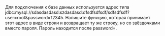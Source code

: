 Для подключения к базе данных используется адрес типа jdbc:mysql://sdasdasdasd:szdasdasd:dfsdfsdfsdf/sdfsdfsdf?user=root&password=12345. Напишите функцию, которая принимает этот адрес в виде строки и возвращает ту же строку, но со звёздочками вместо пароля. Пароль находится после password=.